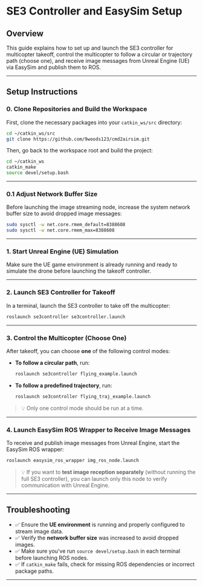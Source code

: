 
# SE3 Controller and EasySim Setup

## Overview
This guide explains how to set up and launch the SE3 controller for multicopter takeoff, control the multicopter to follow a circular or trajectory path (choose one), and receive image messages from Unreal Engine (UE) via EasySim and publish them to ROS.

---

## Setup Instructions

### 0. Clone Repositories and Build the Workspace

First, clone the necessary packages into your `catkin_ws/src` directory:

```bash
cd ~/catkin_ws/src
git clone https://github.com/9woods123/cmd2airsim.git
```

Then, go back to the workspace root and build the project:

```bash
cd ~/catkin_ws
catkin_make
source devel/setup.bash
```

---

### 0.1 Adjust Network Buffer Size

Before launching the image streaming node, increase the system network buffer size to avoid dropped image messages:

```bash
sudo sysctl -w net.core.rmem_default=8388608
sudo sysctl -w net.core.rmem_max=8388608
```

---

### 1. Start Unreal Engine (UE) Simulation

Make sure the UE game environment is already running and ready to simulate the drone before launching the takeoff controller.

---

### 2. Launch SE3 Controller for Takeoff

In a terminal, launch the SE3 controller to take off the multicopter:

```bash
roslaunch se3controller se3controller.launch
```

---

### 3. Control the Multicopter (Choose One)

After takeoff, you can choose **one** of the following control modes:

- **To follow a circular path**, run:

  ```bash
  roslaunch se3controller flying_example.launch
  ```

- **To follow a predefined trajectory**, run:

  ```bash
  roslaunch se3controller flying_traj_example.launch
  ```

> 💡 Only one control mode should be run at a time.

---

### 4. Launch EasySim ROS Wrapper to Receive Image Messages

To receive and publish image messages from Unreal Engine, start the EasySim ROS wrapper:

```bash
roslaunch easysim_ros_wrapper img_ros_node.launch
```

> 💡 If you want to **test image reception separately** (without running the full SE3 controller), you can launch only this node to verify communication with Unreal Engine.

---

## Troubleshooting

- ✅ Ensure the **UE environment** is running and properly configured to stream image data.
- ✅ Verify the **network buffer size** was increased to avoid dropped images.
- ✅ Make sure you've run `source devel/setup.bash` in each terminal before launching ROS nodes.
- ✅ If `catkin_make` fails, check for missing ROS dependencies or incorrect package paths.

---
